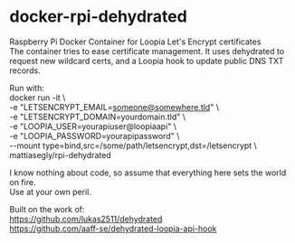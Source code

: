 # docker-rpi-dehydrated
Raspberry Pi Docker Container for Loopia Let's Encrypt certificates<BR>
The container tries to ease certificate management. It uses dehydrated to request new wildcard certs, and a Loopia hook to update public DNS TXT records.

Run with:<BR>
docker run -it \\\
-e "LETSENCRYPT_EMAIL=someone@somewhere.tld" \\\
-e "LETSENCRYPT_DOMAIN=yourdomain.tld" \\\
-e "LOOPIA_USER=yourapiuser@loopiaapi" \\\
-e "LOOPIA_PASSWORD=yourapipassword" \\\
--mount type=bind,src=/some/path/letsencrypt,dst=/letsencrypt \\\
mattiasegly/rpi-dehydrated

I know nothing about code, so assume that everything here sets the world on fire.<BR>
Use at your own peril.

Built on the work of:<BR>
https://github.com/lukas2511/dehydrated<BR>
https://github.com/aaff-se/dehydrated-loopia-api-hook
